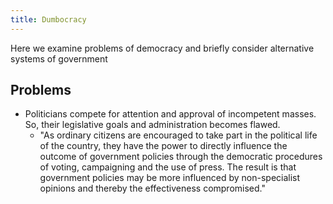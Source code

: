 ```yaml
---
title: Dumbocracy
---
```


Here we examine problems of democracy and briefly consider alternative systems of government

## Problems
- Politicians compete for attention and approval of incompetent masses. So, their legislative goals and administration becomes flawed.
    - "As ordinary citizens are encouraged to take part in the political life of the country, they have the power to directly influence the outcome of government policies through the democratic procedures of voting, campaigning and the use of press. The result is that government policies may be more influenced by non-specialist opinions and thereby the effectiveness compromised."
